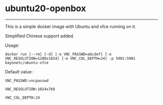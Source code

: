 # ubuntu20-openbox
---
This is a simple docker image with Ubuntu and xfce running on it.

Simplified Chinese support added.

Usage:

    docker run [--rm] [-d] [-e VNC_PASSWD=abcdef] [-e VNC_RESOLUTION=1280x1024] [-e VNC_COL_DEPTH=24] -p 5901:5901 bayonetc/ubuntu-xfce

Default value:

    VNC_PASSWD:vncpasswd

    VNC_RESOLUTION:1024x768

    VNC_COL_DEPTH:24


